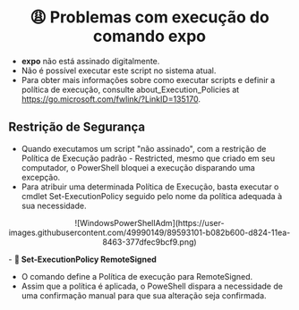 <h1 align="center">
	😩 Problemas com execução do comando <strong>expo</strong>
</h1>

- <strong>expo</strong> não está assinado digitalmente. 
- Não é possível executar este script no sistema atual. 
- Para obter mais informações sobre como executar scripts e definir a política de execução, consulte
about_Execution_Policies at https://go.microsoft.com/fwlink/?LinkID=135170.

<h2>
    Restrição de Segurança
</h2>

- Quando executamos um script "não assinado", com a restrição de Política de Execução padrão - Restricted, mesmo que criado em seu computador, o PowerShell bloquei a execução disparando uma excepção.
- Para atribuir uma determinada Política de Execução, basta executar o cmdlet Set-ExecutionPolicy seguido pelo nome da política adequada à sua necessidade.

<p align="center">
![WindowsPowerShellAdm](https://user-images.githubusercontent.com/49990149/89593101-b082b600-d824-11ea-8463-377dfec9bcf9.png)
</p>
    - <strong>🙂 Set-ExecutionPolicy RemoteSigned</strong>

- O comando define a Política de execução para RemoteSigned.
- Assim que a política é aplicada, o PoweShell dispara a necessidade de uma confirmação manual para que sua alteração seja confirmada.